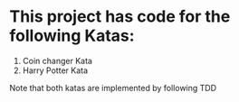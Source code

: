 This project has code for the following Katas:
=====

1. Coin changer Kata
2. Harry Potter Kata

Note that both katas are implemented by following TDD
